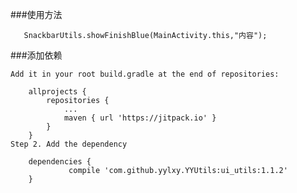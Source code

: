 
###使用方法

       SnackbarUtils.showFinishBlue(MainActivity.this,"内容");

###添加依赖

    Add it in your root build.gradle at the end of repositories:

    	allprojects {
    		repositories {
    			...
    			maven { url 'https://jitpack.io' }
    		}
    	}
    Step 2. Add the dependency

    	dependencies {
    	         compile 'com.github.yylxy.YYUtils:ui_utils:1.1.2'
    	}



